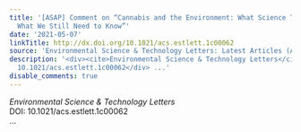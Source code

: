 ```yaml
---
title: '[ASAP] Comment on “Cannabis and the Environment: What Science Tells Us and
  What We Still Need to Know”'
date: '2021-05-07'
linkTitle: http://dx.doi.org/10.1021/acs.estlett.1c00062
source: 'Environmental Science & Technology Letters: Latest Articles (ACS Publications)'
description: '<div><cite>Environmental Science & Technology Letters</cite></div><div>DOI:
  10.1021/acs.estlett.1c00062</div> ...'
disable_comments: true
---
```

<div><cite>Environmental Science & Technology Letters</cite></div><div>DOI: 10.1021/acs.estlett.1c00062</div> ...